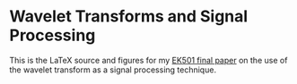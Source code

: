 Wavelet Transforms and Signal Processing
========================================

This is the LaTeX source and figures for my [EK501 final paper](http://www.ressy.us/files/wavelets.pdf) on the use of the wavelet transform as a signal processing technique.
